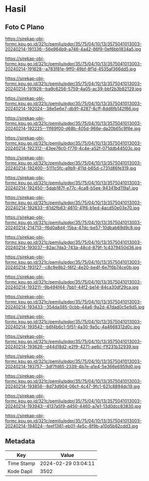 # Hasil

## Foto C Plano

https://sirekap-obj-formc.kpu.go.id/321c/pemilu/pdpr/35/75/04/10/13/3575041013003-20240214-191336--56e964b9-a746-4a42-86f9-0ef6bb1834a5.jpg

https://sirekap-obj-formc.kpu.go.id/321c/pemilu/pdpr/35/75/04/10/13/3575041013003-20240214-191628--a783f81e-9ff0-49bf-8f1d-4535af366dd5.jpg

https://sirekap-obj-formc.kpu.go.id/321c/pemilu/pdpr/35/75/04/10/13/3575041013003-20240214-191928--ba9c6256-5759-4a05-ac39-bbf2b3b82129.jpg

https://sirekap-obj-formc.kpu.go.id/321c/pemilu/pdpr/35/75/04/10/13/3575041013003-20240214-192024--38e5e6e7-db91-4287-8cff-8dd6fb142f66.jpg

https://sirekap-obj-formc.kpu.go.id/321c/pemilu/pdpr/35/75/04/10/13/3575041013003-20240214-192225--11f69f00-d68b-405d-966e-da20b65c9f6e.jpg

https://sirekap-obj-formc.kpu.go.id/321c/pemilu/pdpr/35/75/04/10/13/3575041013003-20240214-192312--43ee76c0-f776-4c4e-a52f-071ddb44503c.jpg

https://sirekap-obj-formc.kpu.go.id/321c/pemilu/pdpr/35/75/04/10/13/3575041013003-20240214-192400--5111c5fc-a9b9-411d-b65d-c731d86fe319.jpg

https://sirekap-obj-formc.kpu.go.id/321c/pemilu/pdpr/35/75/04/10/13/3575041013003-20240214-192450--5dab187f-e77c-4ca8-b5ee-94341bd119a1.jpg

https://sirekap-obj-formc.kpu.go.id/321c/pemilu/pdpr/35/75/04/10/13/3575041013003-20240214-192633--61d2fb63-4610-41f6-b1ed-4acd50e03e70.jpg

https://sirekap-obj-formc.kpu.go.id/321c/pemilu/pdpr/35/75/04/10/13/3575041013003-20240214-214713--f6d0a8d4-15ba-47dc-be57-10dbab69d9c8.jpg

https://sirekap-obj-formc.kpu.go.id/321c/pemilu/pdpr/35/75/04/10/13/3575041013003-20240214-193037--82ac7da3-743a-48cd-879f-1c4379450d36.jpg

https://sirekap-obj-formc.kpu.go.id/321c/pemilu/pdpr/35/75/04/10/13/3575041013003-20240214-193127--c8c9e8b2-f6f2-4e20-be4f-6e7f6b74ce0b.jpg

https://sirekap-obj-formc.kpu.go.id/321c/pemilu/pdpr/35/75/04/10/13/3575041013003-20240214-193211--9b494f44-7bb1-44f2-be14-84ca30df29ca.jpg

https://sirekap-obj-formc.kpu.go.id/321c/pemilu/pdpr/35/75/04/10/13/3575041013003-20240214-193433--354da385-0cbb-44a6-9a2d-47dad0c5e9d5.jpg

https://sirekap-obj-formc.kpu.go.id/321c/pemilu/pdpr/35/75/04/10/13/3575041013003-20240214-193542--b6f4b6c1-5f51-4a30-9a5c-4a4668312d0c.jpg

https://sirekap-obj-formc.kpu.go.id/321c/pemilu/pdpr/35/75/04/10/13/3575041013003-20240214-193626--d44d18d2-e2f9-4271-ae6c-f1f231b32939.jpg

https://sirekap-obj-formc.kpu.go.id/321c/pemilu/pdpr/35/75/04/10/13/3575041013003-20240214-193757--3df7fd65-2339-4b7e-a1e4-5e366e6959d0.jpg

https://sirekap-obj-formc.kpu.go.id/321c/pemilu/pdpr/35/75/04/10/13/3575041013003-20240214-193856--8d73d904-06cf-4c47-9fc1-621c8894dc19.jpg

https://sirekap-obj-formc.kpu.go.id/321c/pemilu/pdpr/35/75/04/10/13/3575041013003-20240214-193943--4137a5f9-d450-4460-a7e1-13d0dcc83830.jpg

https://sirekap-obj-formc.kpu.go.id/321c/pemilu/pdpr/35/75/04/10/13/3575041013003-20240214-194024--feef1361-eb01-4e5c-8f9b-a10d5b62cdd3.jpg


## Metadata

| Key        | Value               |
| ---------- | ------------------- |
| Time Stamp | 2024-02-29 03:04:11 |
| Kode Dapil | 3502                |



